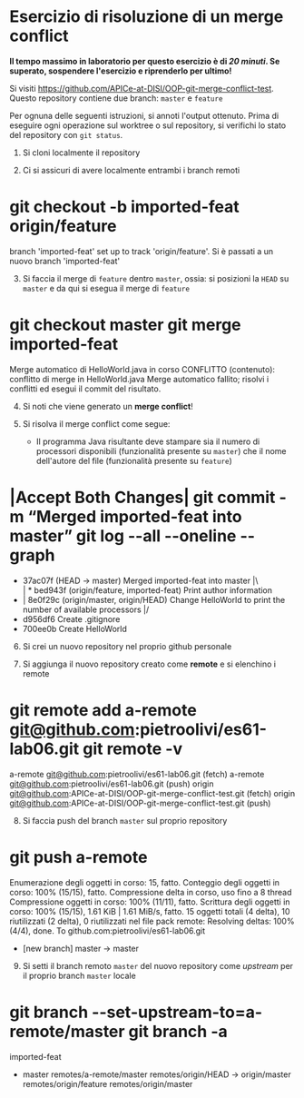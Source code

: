 # Esercizio di risoluzione di un merge conflict

**Il tempo massimo in laboratorio per questo esercizio è di _20 minuti_.
Se superato, sospendere l'esercizio e riprenderlo per ultimo!**

Si visiti https://github.com/APICe-at-DISI/OOP-git-merge-conflict-test.
Questo repository contiene due branch: `master` e `feature`

Per ognuna delle seguenti istruzioni, si annoti l'output ottenuto.
Prima di eseguire ogni operazione sul worktree o sul repository,
si verifichi lo stato del repository con `git status`.

1. Si cloni localmente il repository



2. Ci si assicuri di avere localmente entrambi i branch remoti

git checkout -b imported-feat origin/feature
================================================
branch 'imported-feat' set up to track 'origin/feature'.
Si è passati a un nuovo branch 'imported-feat'



3. Si faccia il merge di `feature` dentro `master`, ossia: si posizioni la `HEAD` su `master`
   e da qui si esegua il merge di `feature`

git checkout master
git merge imported-feat
=======================
Merge automatico di HelloWorld.java in corso
CONFLITTO (contenuto): conflitto di merge in HelloWorld.java
Merge automatico fallito; risolvi i conflitti ed esegui il commit
del risultato.



4. Si noti che viene generato un **merge conflict**!



5. Si risolva il merge conflict come segue:
   - Il programma Java risultante deve stampare sia il numero di processori disponibili
     (funzionalità presente su `master`)
     che il nome dell'autore del file
     (funzionalità presente su `feature`)

|Accept Both Changes|
git commit -m “Merged imported-feat into master”
 git log --all --oneline --graph  
================================================
*   37ac07f (HEAD -> master) Merged imported-feat into master
|\  
| * bed943f (origin/feature, imported-feat) Print author information
* | 8e0f29c (origin/master, origin/HEAD) Change HelloWorld to print the number of available processors
|/  
* d956df6 Create .gitignore
* 700ee0b Create HelloWorld



6. Si crei un nuovo repository nel proprio github personale



7. Si aggiunga il nuovo repository creato come **remote** e si elenchino i remote

git remote add a-remote git@github.com:pietroolivi/es61-lab06.git
git remote -v
=================================================
a-remote        git@github.com:pietroolivi/es61-lab06.git (fetch)
a-remote        git@github.com:pietroolivi/es61-lab06.git (push)
origin  git@github.com:APICe-at-DISI/OOP-git-merge-conflict-test.git (fetch)
origin  git@github.com:APICe-at-DISI/OOP-git-merge-conflict-test.git (push)



8. Si faccia push del branch `master` sul proprio repository

git push a-remote
=============
Enumerazione degli oggetti in corso: 15, fatto.
Conteggio degli oggetti in corso: 100% (15/15), fatto.
Compressione delta in corso, uso fino a 8 thread
Compressione oggetti in corso: 100% (11/11), fatto.
Scrittura degli oggetti in corso: 100% (15/15), 1.61 KiB | 1.61 MiB/s, fatto.
15 oggetti totali (4 delta), 10 riutilizzati (2 delta), 0 riutilizzati nel file pack
remote: Resolving deltas: 100% (4/4), done.
To github.com:pietroolivi/es61-lab06.git
 * [new branch]      master -> master



9. Si setti il branch remoto `master` del nuovo repository come *upstream* per il proprio branch `master` locale

git branch --set-upstream-to=a-remote/master 
git branch -a
===================================
  imported-feat
* master
  remotes/a-remote/master
  remotes/origin/HEAD -> origin/master
  remotes/origin/feature
  remotes/origin/master